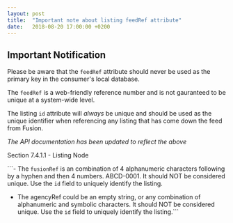 ```yaml
---
layout: post
title:  "Important note about listing feedRef attribute"
date:   2018-08-20 17:00:00 +0200
---
```

## Important Notification
Please be aware that the `feedRef` attribute should never be used as the primary key in the consumer's local database.

The `feedRef` is a web-friendly reference number and is not gauranteed to be unique at a system-wide level.

The listing `id` attribute will *always* be unique and should be used as the unique identifier when referencing any listing that has come down the feed from Fusion.

_The API documentation has been updated to reflect the above_

Section 7.4.1.1 - Listing Node

```- The `fusionRef` is an combination of 4 alphanumeric characters following by a hyphen and then 4 numbers. ABCD-0001. It should NOT be considered unique. Use the `id` field to uniquely identify the listing.

- The agencyRef could be an empty string, or any combination of alphanumeric and
  symbolic characters. It should NOT be considered unique. Use the `id` field to uniquely identify the listing.```